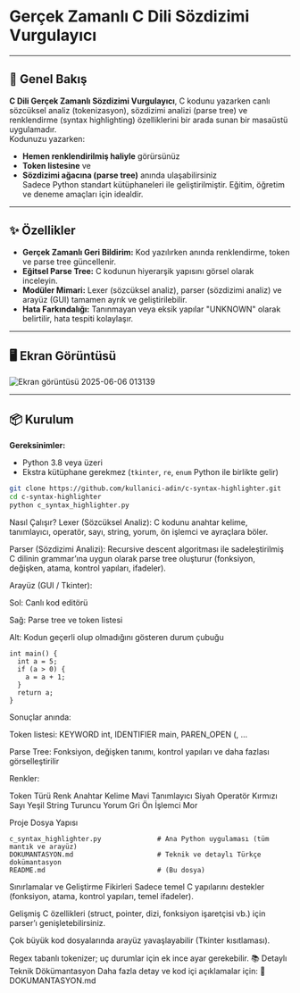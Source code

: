# Gerçek Zamanlı C Dili Sözdizimi Vurgulayıcı



---

## 🚀 Genel Bakış

**C Dili Gerçek Zamanlı Sözdizimi Vurgulayıcı**, C kodunu yazarken canlı sözcüksel analiz (tokenizasyon), sözdizimi analizi (parse tree) ve renklendirme (syntax highlighting) özelliklerini bir arada sunan bir masaüstü uygulamadır.  
Kodunuzu yazarken:
- **Hemen renklendirilmiş haliyle** görürsünüz
- **Token listesine** ve
- **Sözdizimi ağacına (parse tree)** anında ulaşabilirsiniz  
Sadece Python standart kütüphaneleri ile geliştirilmiştir. Eğitim, öğretim ve deneme amaçları için idealdir.

---

## ✨ Özellikler

- **Gerçek Zamanlı Geri Bildirim:** Kod yazılırken anında renklendirme, token ve parse tree güncellenir.
- **Eğitsel Parse Tree:** C kodunun hiyerarşik yapısını görsel olarak inceleyin.
- **Modüler Mimari:** Lexer (sözcüksel analiz), parser (sözdizimi analiz) ve arayüz (GUI) tamamen ayrık ve geliştirilebilir.
- **Hata Farkındalığı:** Tanınmayan veya eksik yapılar "UNKNOWN" olarak belirtilir, hata tespiti kolaylaşır.

---

## 🖥️ Ekran Görüntüsü

![Ekran görüntüsü 2025-06-06 013139](https://github.com/user-attachments/assets/827fa025-b00d-475a-8c20-774b13052d0a)


---

## 📦 Kurulum

**Gereksinimler:**  
- Python 3.8 veya üzeri  
- Ekstra kütüphane gerekmez (`tkinter`, `re`, `enum` Python ile birlikte gelir)

```bash
git clone https://github.com/kullanici-adin/c-syntax-highlighter.git
cd c-syntax-highlighter
python c_syntax_highlighter.py
```
Nasıl Çalışır?
Lexer (Sözcüksel Analiz):
C kodunu anahtar kelime, tanımlayıcı, operatör, sayı, string, yorum, ön işlemci ve ayraçlara böler.

Parser (Sözdizimi Analizi):
Recursive descent algoritması ile sadeleştirilmiş C dilinin grammar’ına uygun olarak parse tree oluşturur (fonksiyon, değişken, atama, kontrol yapıları, ifadeler).

Arayüz (GUI / Tkinter):

Sol: Canlı kod editörü

Sağ: Parse tree ve token listesi

Alt: Kodun geçerli olup olmadığını gösteren durum çubuğu
```
int main() {
  int a = 5;
  if (a > 0) {
    a = a + 1;
  }
  return a;
}
```
Sonuçlar anında:

Token listesi: KEYWORD int, IDENTIFIER main, PAREN_OPEN (, ...

Parse Tree: Fonksiyon, değişken tanımı, kontrol yapıları ve daha fazlası görselleştirilir

Renkler:

Token Türü	Renk
Anahtar Kelime	Mavi
Tanımlayıcı	Siyah
Operatör	Kırmızı
Sayı	Yeşil
String	Turuncu
Yorum	Gri
Ön İşlemci	Mor

Proje Dosya Yapısı
```
c_syntax_highlighter.py              # Ana Python uygulaması (tüm mantık ve arayüz)
DOKUMANTASYON.md                     # Teknik ve detaylı Türkçe dokümantasyon
README.md                            # (Bu dosya)

```
Sınırlamalar ve Geliştirme Fikirleri
Sadece temel C yapılarını destekler (fonksiyon, atama, kontrol yapıları, temel ifadeler).

Gelişmiş C özellikleri (struct, pointer, dizi, fonksiyon işaretçisi vb.) için parser’ı genişletebilirsiniz.

Çok büyük kod dosyalarında arayüz yavaşlayabilir (Tkinter kısıtlaması).

Regex tabanlı tokenizer; uç durumlar için ek ince ayar gerekebilir.
📚 Detaylı Teknik Dökümantasyon
Daha fazla detay ve kod içi açıklamalar için:
📄 DOKUMANTASYON.md

